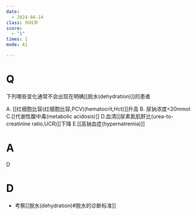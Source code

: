 ```yaml
---
date:
  - 2024-04-14
class: 外科学
score:
  - "1"
times: 1
mode: A1

--- 
```


# Q
下列哪些变化通常不会出现在明确[[脱水(dehydration)]]的患者

A. [[红细胞比容(红细胞比容,PCV)(hematocrit,Hct)]]升高
B. 尿钠浓度<20mmol
C.[[代谢性酸中毒(metabolic acidosis)]]
D.血清[[尿素氮肌酐比(urea-to-creatinine ratio,UCR)]]下降
E.[[高钠血症(hypernatremia)]]

# A

D



# D
- 考察[[脱水(dehydration)#脱水的诊断标准]]